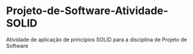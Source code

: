 # Projeto-de-Software-Atividade-SOLID
Atividade de aplicação de princípios SOLID para a disciplina de Projeto de Software
